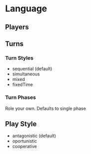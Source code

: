 # Language

## Players

## Turns

### Turn Styles

  - sequential (default)
  - simultaneous
  - mixed
  - fixedTime

### Turn Phases

  Role your own. Defaults to single phase

## Play Style

  - antagonistic (default)
  - oportunistic 
  - cooperative
